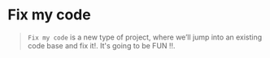 # Fix my code

>`Fix my code` is a new type of project, where we’ll jump into an existing code base and fix it!. It's going to be FUN !!.

